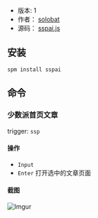 - 版本: 1
- 作者： [solobat](https://github.com/solobat)
- 源码： [sspai.js](https://github.com/Steward-launcher/steward-plugins/blob/master/plugins/sspai.js)

## 安装
`spm install sspai`

## 命令
### 少数派首页文章
trigger: `ssp `

#### 操作
- `Input`
- `Enter` 打开选中的文章页面

#### 截图
![Imgur](https://i.imgur.com/goKbAxR.png)